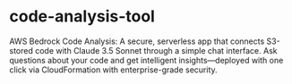 # code-analysis-tool
AWS Bedrock Code Analysis: A secure, serverless app that connects S3-stored code with Claude 3.5 Sonnet through a simple chat interface. Ask questions about your code and get intelligent insights—deployed with one click via CloudFormation with enterprise-grade security.
